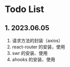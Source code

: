 # Todo List

## 1. 2023.06.05

1. 请求方法的封装（axios）
2. react-router 的安装，使用
3. swr 的安装、使用
4. ahooks 的安装、使用
